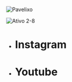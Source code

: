 <h1 align="center">  </h1>

![Pavelixo](https://user-images.githubusercontent.com/76480021/193456106-1e6d2cbc-a3fe-4a75-ae28-3a330dcccb34.png)

![Ativo 2-8](https://user-images.githubusercontent.com/76480021/193456219-c3c7429d-948e-4d67-87e2-fb942f79dad9.png)


- <h1 href="https://www.instagram.com/pavelsempulmao/">Instagram</h1>
- <h1 href="https://www.youtube.com/channel/UCfQb9oXmUUyxQsB4a2O0hXg">Youtube</h1>



